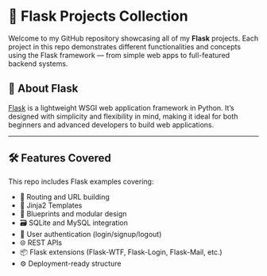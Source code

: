 # 🧪 Flask Projects Collection

Welcome to my GitHub repository showcasing all of my **Flask** projects. Each project in this repo demonstrates different functionalities and concepts using the Flask framework — from simple web apps to full-featured backend systems.

## 🚀 About Flask

[Flask](https://flask.palletsprojects.com/) is a lightweight WSGI web application framework in Python. It’s designed with simplicity and flexibility in mind, making it ideal for both beginners and advanced developers to build web applications.

---

## 🛠 Features Covered

This repo includes Flask examples covering:

- 🔄 Routing and URL building  
- 🎨 Jinja2 Templates  
- 🧩 Blueprints and modular design  
- 🗃️ SQLite and MySQL integration  
- 🔐 User authentication (login/signup/logout)  
- 🌐 REST APIs  
- 📦 Flask extensions (Flask-WTF, Flask-Login, Flask-Mail, etc.)  
- ⚙️ Deployment-ready structure  
